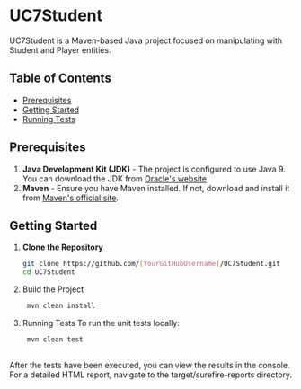 # UC7Student

UC7Student is a Maven-based Java project focused on manipulating with Student and Player entities.
## Table of Contents

- [Prerequisites](#prerequisites)
- [Getting Started](#getting-started)
- [Running Tests](#running-tests)

## Prerequisites

1. **Java Development Kit (JDK)** - The project is configured to use Java 9. You can download the JDK from [Oracle's website](https://www.oracle.com/java/technologies/javase-jdk9-downloads.html).
2. **Maven** - Ensure you have Maven installed. If not, download and install it from [Maven's official site](https://maven.apache.org/download.cgi).

## Getting Started

1. **Clone the Repository**
   ```bash
   git clone https://github.com/[YourGitHubUsername]/UC7Student.git
   cd UC7Student
2. Build the Project
   ```bash
    mvn clean install
3. Running Tests
   To run the unit tests locally:
   ```bash
    mvn clean test
 
After the tests have been executed, you can view the results in the console. For a detailed HTML report, navigate to the target/surefire-reports directory.
